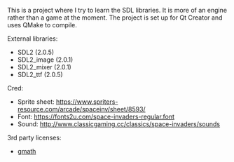 This is a project where I try to learn the SDL libraries. It is more of an engine rather than a game at the moment. The project is set up for Qt Creator and uses QMake to compile. 

External libraries:

* SDL2 (2.0.5)
* SDL2_image (2.0.1)
* SDL2_mixer (2.0.1)
* SDL2_ttf (2.0.5)

Cred: 

* Sprite sheet: https://www.spriters-resource.com/arcade/spaceinv/sheet/8593/
* Font: https://fonts2u.com/space-invaders-regular.font
* Sound: http://www.classicgaming.cc/classics/space-invaders/sounds

3rd party licenses:

* [gmath](https://github.com/YclepticStudios/gmath)
